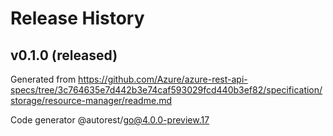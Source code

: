 # Release History

## v0.1.0 (released)

Generated from https://github.com/Azure/azure-rest-api-specs/tree/3c764635e7d442b3e74caf593029fcd440b3ef82/specification/storage/resource-manager/readme.md

Code generator @autorest/go@4.0.0-preview.17
